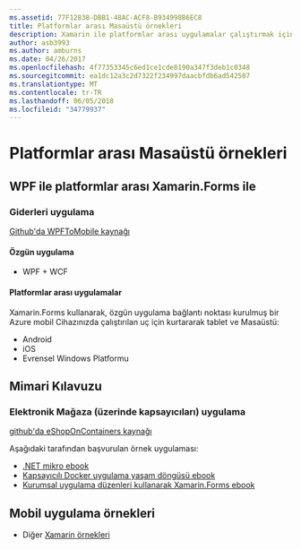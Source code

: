 ```yaml
---
ms.assetid: 77F12838-DBB1-48AC-ACF8-B934998B6EC8
title: Platformlar arası Masaüstü örnekleri
description: Xamarin ile platformlar arası uygulamalar çalıştırmak için bağlantı noktası kurulmuş çeşitli örnek uygulamalar bu belge bağlantılar.
author: asb3993
ms.author: amburns
ms.date: 04/26/2017
ms.openlocfilehash: 4f77353345c6ed1ce1cde8190a347f3deb1c0348
ms.sourcegitcommit: ea1dc12a3c2d7322f234997daacbfdb6ad542507
ms.translationtype: MT
ms.contentlocale: tr-TR
ms.lasthandoff: 06/05/2018
ms.locfileid: "34779937"
---
```

# <a name="cross-platform-desktop-samples"></a>Platformlar arası Masaüstü örnekleri

## <a name="wpf-to-cross-platform-with-xamarinforms"></a>WPF ile platformlar arası Xamarin.Forms ile

### <a name="expenses-app"></a>Giderleri uygulama

[Github'da WPFToMobile kaynağı](https://github.com/nishanil/WPFToMobile)

#### <a name="original-app"></a>Özgün uygulama

* WPF + WCF

#### <a name="cross-platform-apps"></a>Platformlar arası uygulamalar

Xamarin.Forms kullanarak, özgün uygulama bağlantı noktası kurulmuş bir Azure mobil Cihazınızda çalıştırılan uç için kurtararak tablet ve Masaüstü:

* Android
* iOS
* Evrensel Windows Platformu

## <a name="architecture-guidance"></a>Mimari Kılavuzu

### <a name="eshop-on-containers-app"></a>Elektronik Mağaza (üzerinde kapsayıcıları) uygulama

[github'da eShopOnContainers kaynağı](https://github.com/dotnet-architecture/eShopOnContainers)

Aşağıdaki tarafından başvurulan örnek uygulaması:

* [.NET mikro ebook](https://aka.ms/microservicesebook)
* [Kapsayıcılı Docker uygulama yaşam döngüsü ebook](https://aka.ms/dockerlifecycleebook)
* [Kurumsal uygulama düzenleri kullanarak Xamarin.Forms ebook](~/xamarin-forms/enterprise-application-patterns/index.md)

## <a name="mobile-app-samples"></a>Mobil uygulama örnekleri

* Diğer [Xamarin örnekleri](https://developer.xamarin.com/samples/)
